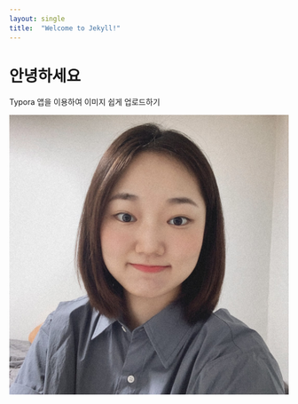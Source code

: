 ```yaml
---
layout: single
title:  "Welcome to Jekyll!"
---
```


# 안녕하세요

Typora 앱을 이용하여 이미지 쉽게 업로드하기



![KakaoTalk_Photo_2021-09-08-08-17-50](../images/2021-10-29-first/KakaoTalk_Photo_2021-09-08-08-17-50.jpeg)
